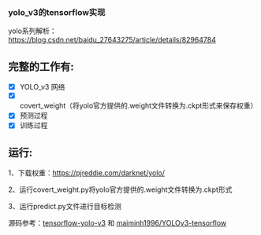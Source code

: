 ### yolo_v3的tensorflow实现

yolo系列解析：https://blog.csdn.net/baidu_27643275/article/details/82964784

## 完整的工作有:
- [x] YOLO_v3 网络
- [x] covert_weight（将yolo官方提供的.weight文件转换为.ckpt形式来保存权重）
- [x] 预测过程
- [x] 训练过程

## 运行:   
1、下载权重：https://pjreddie.com/darknet/yolo/

2、运行covert_weight.py将yolo官方提供的.weight文件转换为.ckpt形式

3、运行predict.py文件进行目标检测


源码参考：[tensorflow-yolo-v3](https://github.com/mystic123/tensorflow-yolo-v3) 和 
[maiminh1996/YOLOv3-tensorflow](https://github.com/maiminh1996/YOLOv3-tensorflow) 
